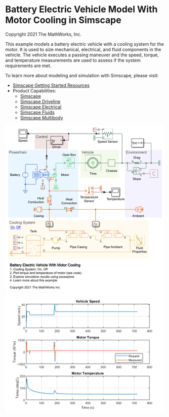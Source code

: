 # **Battery Electric Vehicle Model With Motor Cooling in Simscape**
Copyright 2021 The MathWorks, Inc.

This example models a battery electric vehicle with a cooling system for
the motor.  It is used to size mechanical, electrical, and fluid
components in the vehicle.  The vehicle executes a passing maneuver and
the speed, torque, and temperature measurements are used to assess if the
system requirements are met.

To learn more about modeling and simulation with Simscape, please visit:
* [Simscape Getting Started Resources](https://www.mathworks.com/solutions/physical-modeling/resources.html)
* Product Capabilities:
   * [Simscape](https://www.mathworks.com/products/simscape.html)
   * [Simscape Driveline](https://www.mathworks.com/products/simscape-driveline.html)
   * [Simscape Electrical](https://www.mathworks.com/products/simscape-electrical.html)
   * [Simscape Fluids](https://www.mathworks.com/products/simscape-fluids.html)
   * [Simscape Multibody](https://www.mathworks.com/products/simscape-multibody.html)

![](Overview/html/bev_motor_cooling_01.png)
![](Overview/html/bev_motor_cooling_02.png)
